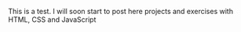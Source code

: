 This is a test. I will soon start to post here projects and exercises with HTML, CSS and JavaScript

